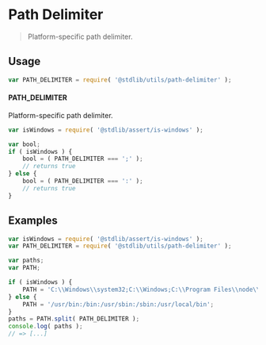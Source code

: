 # Path Delimiter

> Platform-specific path delimiter.


<section class="usage">

## Usage

``` javascript
var PATH_DELIMITER = require( '@stdlib/utils/path-delimiter' );
```

#### PATH_DELIMITER

Platform-specific path delimiter.

``` javascript
var isWindows = require( '@stdlib/assert/is-windows' );

var bool;
if ( isWindows ) {
    bool = ( PATH_DELIMITER === ';' );
    // returns true
} else {
    bool = ( PATH_DELIMITER === ':' );
    // returns true
}
```

</section>

<!-- /.usage -->


<section class="examples">

## Examples

``` javascript
var isWindows = require( '@stdlib/assert/is-windows' );
var PATH_DELIMITER = require( '@stdlib/utils/path-delimiter' );

var paths;
var PATH;

if ( isWindows ) {
    PATH = 'C:\\Windows\\system32;C:\\Windows;C:\\Program Files\\node\\';
} else {
    PATH = '/usr/bin:/bin:/usr/sbin:/sbin:/usr/local/bin';
}
paths = PATH.split( PATH_DELIMITER );
console.log( paths );
// => [...]
```

</section>

<!-- /.examples -->


<section class="links">

</section>

<!-- /.links -->
